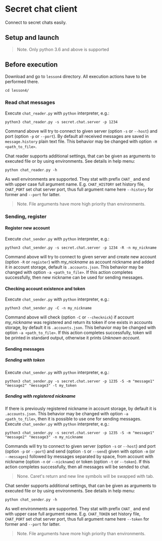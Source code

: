 # Secret chat client

Connect to secret chats easily.

## Setup and launch

> Note. Only python 3.6 and above is supported

## Before execution
Download and go to `lesson4` directory. All execution actions have to be performed there.

```shell
cd lesson4/
```

### Read chat messages
Execute `chat_reader.py` with `python` interpreter, e.g.:

```shell
python3 chat_reader.py -s secret.chat.server -p 1234
```

Command above will try to connect to given server (option `-s` or `--host`) and port (option `-p` or `--port`). By default all received messages are saved in `message.history` plain text file. This behavior may be changed with option `-H <path_to_file>`.

Chat reader supports additional settings, that can be given as arguments to executed file or by using environments. See details in help menu:

```shell
python chat_reader.py -h
```

As well environments are supported. They stat with prefix `CHAT_` and end with upper case full argument name. E.g. `CHAT_HISTORY` set history file, `CHAT_PORT` set chat server port, thus full argument name here `--history` for former and `--port` for latter.

> Note. File arguments have more high priority than environments.

### Sending, register

#### Register new account
Execute `chat_sender.py` with `python` interpreter, e.g.:

```shell
python3 chat_sender.py -s secret.chat.server -p 1234 -R -n my_nickname
```

Command above will try to connect to given server and create new account (option `-R` or `register`) with *my_nickname* as account nickname and added it in account storage, default is `.accounts.json`. This behavior may be changed with option `-a <path_to_file>`. If this action completes successfully, then new nickname can be used for sending messages.

#### Checking account existence and token
Execute `chat_sender.py` with `python` interpreter, e.g.:

```shell
python3 chat_sender.py -C -n my_nickname
```

Command above will check (option `-C` or `--checknick`)  if account *my_nickname* was registered and return its token if one exists in accounts storage, by default it is `.accounts.json`. This behavior may be changed with option `-a <path_to_file>`. If this action completes successfully, token will be printed in standard output, otherwise it prints *Unknown account*.

#### Sending messages

##### Sending with token

Execute `chat_sender.py` with `python` interpreter, e.g.:

```shell
python3 chat_sender.py -s secret.chat.server -p 1235 -S -m "message1" "message2" "message3" -t my_token
```

##### Sending with registered nickname

If there is previously registered nickname in account storage, by default it is `.accounts.json`. This behavior may be changed with option `-a <path_to_file>`, then it is possible to use one for sending messages. Execute `chat_sender.py` with `python` interpreter, e.g.:

```shell
python3 chat_sender.py -s secret.chat.server -p 1235 -S -m "message1" "message2" "message3" -n my_nickname
```

Commands will try to connect to given server (option `-s` or `--host`) and port (option `-p` or `--port`) and send (option `-S` or `--send`) given with option `-m` (or `--messages`) followed by messages separated by space, from account with nickname (option `-n` or `--nickname`) or token (option `-t` or `--token`). If this action completes successfully, then all messages will be sended to chat.

> None. Caret's return and new line symbols will be swapped with tab.

Chat sender supports additional settings, that can be given as arguments to executed file or by using environments. See details in help menu:

```shell
python chat_sender.py -h
```

As well environments are supported. They stat with prefix `CHAT_` and end with upper case full argument name. E.g. `CHAT_TOKEN` set history file, `CHAT_PORT` set chat server port, thus full argument name here `--token` for former and `--port` for latter.

> Note. File arguments have more high priority than environments.